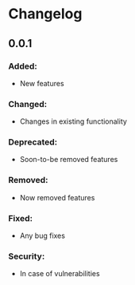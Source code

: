 Changelog
=========

0.0.1
-----

### Added:
- New features

### Changed:
- Changes in existing functionality

### Deprecated:
- Soon-to-be removed features

### Removed:
- Now removed features

### Fixed:
- Any bug fixes

### Security:
- In case of vulnerabilities
